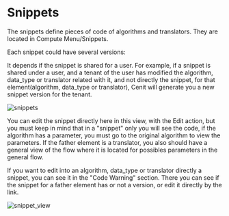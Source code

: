 # Snippets

The snippets define pieces of code of algorithms and translators. They are located in Compute Menu/Snippets. 

Each snippet could have several versions:

It depends if the snippet is shared for a user. For example, if a snippet is shared under a user, and a tenant of the user has modified the algorithm, data_type or translator related with it, and not directly the snippet, for that element(algorithm, data_type or translator), Cenit will generate you a new snippet version for the tenant.

![snippets](https://user-images.githubusercontent.com/30662690/63858728-05128580-c974-11e9-9d44-87894ab71f4c.png)

You can edit the snippet directly here in this view, with the Edit action, but you must keep in mind that in a "snippet" only you will see the code, if the algorithm has a parameter, you must go to the original algorithm to view the parameters. If the father element is a translator, you also should have a general view of the flow where it is located for possibles parameters in the general flow.

If you want to edit into an algorithm, data_type or translator directly a snippet, you can see it in the "Code Warning" section. There you can see if the snippet for a father element has or not a version, or edit it directly by the link.

![snippet_view](https://user-images.githubusercontent.com/30662690/63859533-8f0f1e00-c975-11e9-8a09-8c278387735e.png)

